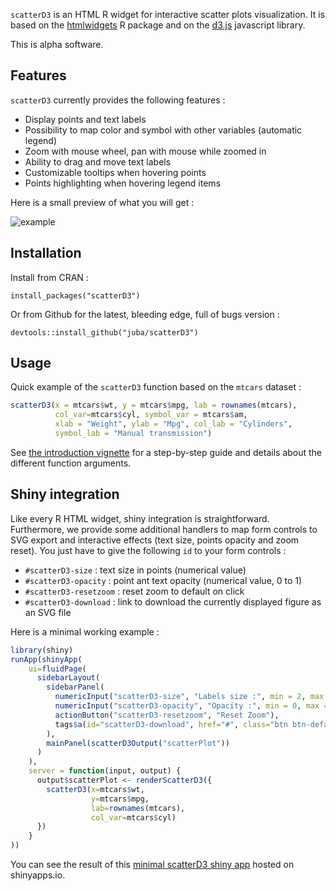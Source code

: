 `scatterD3` is an HTML R widget for interactive scatter plots visualization. It is based on the [htmlwidgets](http://www.htmlwidgets.org/) R package and on the [d3.js](http://d3js.org/) javascript library.

This is alpha software.

## Features

`scatterD3` currently provides the following features :

- Display points and text labels
- Possibility to map color and symbol with other variables (automatic legend)
- Zoom with mouse wheel, pan with mouse while zoomed in
- Ability to drag and move text labels
- Customizable tooltips when hovering points
- Points highlighting when hovering legend items


Here is a small preview of what you will get :

![example](https://raw.github.com/juba/scatterD3/master/resources/scatterD3.gif)


## Installation

Install from CRAN :

    install_packages("scatterD3")

Or from Github for the latest, bleeding edge, full of bugs version :

    devtools::install_github("juba/scatterD3")
    
## Usage

Quick example of the `scatterD3`  function based on the `mtcars` dataset :

```R
scatterD3(x = mtcars$wt, y = mtcars$mpg, lab = rownames(mtcars),
          col_var=mtcars$cyl, symbol_var = mtcars$am,
          xlab = "Weight", ylab = "Mpg", col_lab = "Cylinders",
          symbol_lab = "Manual transmission")
```
              
See [the introduction vignette](http://rpubs.com/juba/scatterD3) for a step-by-step guide and details about the different function arguments.

## Shiny integration

Like every R HTML widget, shiny integration is straightforward. Furthermore, we provide some additional
handlers to map form controls to SVG export and interactive effects (text size, points opacity and zoom reset).
You just have to give the following `id` to your form controls :

- `#scatterD3-size` : text size in points (numerical value)
- `#scatterD3-opacity` : point ant text opacity (numerical value, 0 to 1)
- `#scatterD3-resetzoom` : reset zoom to default on click
- `#scatterD3-download` : link to download the currently displayed figure as an SVG file

Here is a minimal working example :

```R
library(shiny)
runApp(shinyApp(
    ui=fluidPage(
      sidebarLayout(
        sidebarPanel(
          numericInput("scatterD3-size", "Labels size :", min = 2, max = 30, value = 10),
          numericInput("scatterD3-opacity", "Opacity :", min = 0, max = 1, value = 1, step=0.05),
          actionButton("scatterD3-resetzoom", "Reset Zoom"),
          tags$a(id="scatterD3-download", href="#", class="btn btn-default", "Download SVG")
        ),
        mainPanel(scatterD3Output("scatterPlot"))
      )
    ),
    server = function(input, output) {
      output$scatterPlot <- renderScatterD3({
        scatterD3(x=mtcars$wt,
                  y=mtcars$mpg,
                  lab=rownames(mtcars),
                  col_var=mtcars$cyl)
      })
    }
))
```

You can see the result of this [minimal scatterD3 shiny app](https://juba.shinyapps.io/scatterD3_shiny_app) hosted on shinyapps.io.

